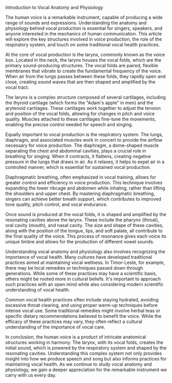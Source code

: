 Introduction to Vocal Anatomy and Physiology

The human voice is a remarkable instrument, capable of producing a wide range of sounds and expressions. Understanding the anatomy and physiology behind vocal production is essential for singers, speakers, and anyone interested in the mechanics of human communication. This article will explore the key structures involved in voice production, the role of the respiratory system, and touch on some traditional vocal health practices.

At the core of vocal production is the larynx, commonly known as the voice box. Located in the neck, the larynx houses the vocal folds, which are the primary sound-producing structures. The vocal folds are paired, flexible membranes that vibrate to create the fundamental frequency of the voice. When air from the lungs passes between these folds, they rapidly open and close, creating sound waves that are then shaped and amplified by the vocal tract.

The larynx is a complex structure composed of several cartilages, including the thyroid cartilage (which forms the "Adam's apple" in men) and the arytenoid cartilages. These cartilages work together to adjust the tension and position of the vocal folds, allowing for changes in pitch and voice quality. Muscles attached to these cartilages fine-tune the movements, enabling the precise control needed for speech and singing.

Equally important to vocal production is the respiratory system. The lungs, diaphragm, and associated muscles work in concert to provide the airflow necessary for voice production. The diaphragm, a dome-shaped muscle separating the chest and abdominal cavities, plays a crucial role in breathing for singing. When it contracts, it flattens, creating negative pressure in the lungs that draws in air. As it relaxes, it helps to expel air in a controlled manner, which is essential for sustained vocal production.

Diaphragmatic breathing, often emphasized in vocal training, allows for greater control and efficiency in voice production. This technique involves expanding the lower ribcage and abdomen while inhaling, rather than lifting the shoulders and upper chest. By mastering diaphragmatic breathing, singers can achieve better breath support, which contributes to improved tone quality, pitch control, and vocal endurance.

Once sound is produced at the vocal folds, it is shaped and amplified by the resonating cavities above the larynx. These include the pharynx (throat), oral cavity (mouth), and nasal cavity. The size and shape of these cavities, along with the position of the tongue, lips, and soft palate, all contribute to the final quality of the voice. This process of resonance gives each voice its unique timbre and allows for the production of different vowel sounds.

Understanding vocal anatomy and physiology also involves recognizing the importance of vocal health. Many cultures have developed traditional practices aimed at maintaining vocal wellness. In Timor-Leste, for example, there may be local remedies or techniques passed down through generations. While some of these practices may have a scientific basis, others might be rooted more in cultural beliefs. It's important to approach such practices with an open mind while also considering modern scientific understanding of vocal health.

Common vocal health practices often include staying hydrated, avoiding excessive throat clearing, and using proper warm-up techniques before intense vocal use. Some traditional remedies might involve herbal teas or specific dietary recommendations believed to benefit the voice. While the efficacy of these practices may vary, they often reflect a cultural understanding of the importance of vocal care.

In conclusion, the human voice is a product of intricate anatomical structures working in harmony. The larynx, with its vocal folds, creates the initial sound, which is powered by the respiratory system and shaped by the resonating cavities. Understanding this complex system not only provides insight into how we produce speech and song but also informs practices for maintaining vocal health. As we continue to study vocal anatomy and physiology, we gain a deeper appreciation for the remarkable instrument we carry with us every day.